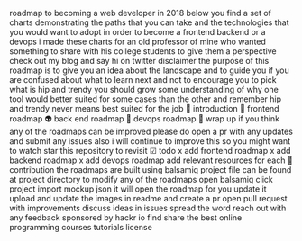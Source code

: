 roadmap to becoming a web developer in 2018 below you find a set of charts demonstrating the paths that you can take and the technologies that you would want to adopt in order to become a frontend backend or a devops i made these charts for an old professor of mine who wanted something to share with his college students to give them a perspective check out my blog and say hi on twitter disclaimer the purpose of this roadmap is to give you an idea about the landscape and to guide you if you are confused about what to learn next and not to encourage you to pick what is hip and trendy you should grow some understanding of why one tool would better suited for some cases than the other and remember hip and trendy never means best suited for the job 🚀 introduction 🎨 frontend roadmap 👽 back end roadmap 👷 devops roadmap 🚦 wrap up if you think any of the roadmaps can be improved please do open a pr with any updates and submit any issues also i will continue to improve this so you might want to watch star this repository to revisit ☑ todo x add frontend roadmap x add backend roadmap x add devops roadmap add relevant resources for each 👬 contribution the roadmaps are built using balsamiq project file can be found at project directory to modify any of the roadmaps open balsamiq click project import mockup json it will open the roadmap for you update it upload and update the images in readme and create a pr open pull request with improvements discuss ideas in issues spread the word reach out with any feedback sponsored by hackr io find share the best online programming courses tutorials license
